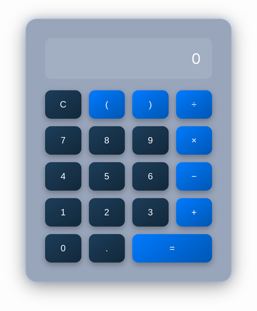 <!DOCTYPE html>
<html lang="en">
<head>
  <meta charset="UTF-8" />
  <meta name="viewport" content="width=device-width, initial-scale=1.0" />
  <title>Modern Calculator</title>
  <link href="https://fonts.googleapis.com/css2?family=Inter:wght@400;600&display=swap" rel="stylesheet">
  <style>
    * {
      box-sizing: border-box;
    }

    body {
      margin: 0;
      padding: 0;
      font-family: 'Inter', sans-serif;
      background: linear-gradient(135deg, #0f2027, #203a43, #2c5364);
      display: flex;
      justify-content: center;
      align-items: center;
      height: 100vh;
      color: white;
      overflow: hidden;
    }

    .calculator {
      background: rgba(0, 34, 85, 0.4);
      backdrop-filter: blur(20px);
      border: 2px solid rgba(255, 255, 255, 0.1);
      border-radius: 30px;
      box-shadow: 0 10px 50px rgba(0,0,0,0.4), 0 0 20px rgba(0,123,255,0.2);
      padding: 50px;
      width: 550px;
      max-width: 95vw;
      transition: all 0.3s ease-in-out;
    }

    .display {
      background-color: rgba(255, 255, 255, 0.1);
      border-radius: 16px;
      padding: 30px;
      font-size: 2.5rem;
      color: #ffffff;
      text-align: right;
      margin-bottom: 30px;
      word-wrap: break-word;
      min-height: 70px;
    }

    .buttons {
      display: grid;
      grid-template-columns: repeat(4, 1fr);
      gap: 20px;
    }

    button {
      background: linear-gradient(145deg, #1c3d5a, #12283a);
      border: none;
      border-radius: 16px;
      padding: 24px;
      font-size: 1.5rem;
      color: #ffffff;
      cursor: pointer;
      transition: all 0.3s ease-in-out;
      box-shadow: 0 6px 16px rgba(0, 0, 0, 0.3);
    }

    button:hover {
      background: linear-gradient(145deg, #255980, #0e2a3c);
      transform: translateY(-4px);
      box-shadow: 0 0 12px #00aaff, 0 0 24px #007BFF;
    }

    button.operator {
      background: linear-gradient(145deg, #007BFF, #0056b3);
    }

    button.operator:hover {
      background: linear-gradient(145deg, #009dff, #0056b3);
      transform: translateY(-4px);
      box-shadow: 0 0 12px #00aaff, 0 0 24px #007BFF;
    }

    button.equals {
      background: linear-gradient(145deg, #007BFF, #0056b3);
    }

    button.equals:hover {
      background: linear-gradient(145deg, #009dff, #0056b3);
    }

    button.clear {
      background: linear-gradient(145deg, #1c3d5a, #12283a);
    }

    button.clear:hover {
      background: linear-gradient(145deg, #255980, #0e2a3c);
      transform: translateY(-4px);
      box-shadow: 0 0 12px #00aaff, 0 0 24px #007BFF;
    }

    button.equals {
      grid-column: span 2;
    }
  </style>
</head>
<body>
  <div class="calculator">
    <div class="display" id="display">0</div>
    <div class="buttons">
      <button class="clear" onclick="clearDisplay()">C</button>
      <button class="operator" onclick="appendValue('(')">(</button>
      <button class="operator" onclick="appendValue(')')">)</button>
      <button class="operator" onclick="appendValue('/')">÷</button>
      <button onclick="appendValue('7')">7</button>
      <button onclick="appendValue('8')">8</button>
      <button onclick="appendValue('9')">9</button>
      <button class="operator" onclick="appendValue('*')">×</button>
      <button onclick="appendValue('4')">4</button>
      <button onclick="appendValue('5')">5</button>
      <button onclick="appendValue('6')">6</button>
      <button class="operator" onclick="appendValue('-')">−</button>
      <button onclick="appendValue('1')">1</button>
      <button onclick="appendValue('2')">2</button>
      <button onclick="appendValue('3')">3</button>
      <button class="operator" onclick="appendValue('+')">+</button>
      <button onclick="appendValue('0')">0</button>
      <button onclick="appendValue('.')">.</button>
      <button class="equals" onclick="calculate()">=</button>
    </div>
  </div>

  <script>
    const display = document.getElementById('display');

    function appendValue(val) {
      if (display.innerText === '0' || display.innerText === 'Error') display.innerText = '';
      display.innerText += val;
    }

    function clearDisplay() {
      display.innerText = '0';
    }

    function calculate() {
      try {
        display.innerText = eval(display.innerText.replace(/÷/g, '/').replace(/×/g, '*'));
      } catch {
        display.innerText = 'Error';
      }
    }
  </script>
</body>
</html>
